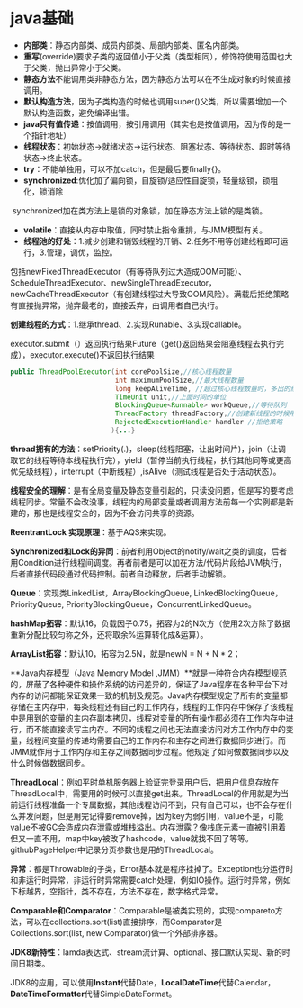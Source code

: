 # java基础

* **内部类**：静态内部类、成员内部类、局部内部类、匿名内部类。
* **重写**(override)要求子类的返回值小于父类（类型相同），修饰符使用范围也大于父类，抛出异常小于父类。
* **静态方法**不能调用类非静态方法，因为静态方法可以在不生成对象的时候直接调用。
* **默认构造方法**，因为子类构造的时候也调用super()父类，所以需要增加一个默认构造函数，避免编译出错。
* **java只有值传递**：按值调用，按引用调用（其实也是按值调用，因为传的是一个指针地址）
* **线程状态**：初始状态->就绪状态->运行状态、阻塞状态、等待状态、超时等待状态->终止状态。
* **try**：不能单独用，可以不加catch，但是最后要finally{}。
* **synchronized**:优化加了偏向锁，自旋锁/适应性自旋锁，轻量级锁，锁粗化，锁消除

​       synchronized加在类方法上是锁的对象锁，加在静态方法上锁的是类锁。

* **volatile**：直接从内存中取值，同时禁止指令重排，与JMM模型有关。
* **线程池的好处**：1.减少创建和销毁线程的开销、2.任务不用等创建线程即可运行，3.管理，调优，监控。

包括newFixedThreadExecutor（有等待队列过大造成OOM可能）、ScheduleThreadExecutor、newSingleThreadExecutor，newCacheThreadExecutor（有创建线程过大导致OOM风险）。满载后拒绝策略有直接抛异常，抛弃最老的，直接丢弃，由调用者自己执行。

**创建线程的方式**：1.继承thread、2.实现Runable、3.实现callable。

​        executor.submit（）返回执行结果Future（get()返回结果会阻塞线程去执行完成），executor.execute()不返回执行结果

```java
public ThreadPoolExecutor(int corePoolSize,//核心线程数量
                          int maximumPoolSize,//最大线程数量
                          long keepAliveTime, //超过核心线程数量时，多出的线程等待keepAliveTime                                                 时间后自行销毁 
                          TimeUnit unit,//上面时间的单位
                          BlockingQueue<Runnable> workQueue,//等待队列
                          ThreadFactory threadFactory,//创建新线程的时候用到
                          RejectedExecutionHandler handler //拒绝策略
                         ){...}
```

**thread拥有的方法**：setPriority(.)，sleep(线程阻塞，让出时间片)，join（让调取它的线程等待本线程执行完），yield（暂停当前执行线程，执行其他同等或更高优先级线程），interrupt（中断线程）,isAlive（测试线程是否处于活动状态）。

**线程安全的理解**：是有全局变量及静态变量引起的，只读没问题，但是写的要考虑线程同步。常量不会改没事，线程内的局部变量或者调用方法前每一个实例都是新建的，那也是线程安全的，因为不会访问共享的资源。

**ReentrantLock 实现原理**：基于AQS来实现。

**Synchronized和Lock的异同**：前者利用Object的notify/wait之类的调度，后者用Condition进行线程间调度。再者前者是可以加在方法/代码片段给JVM执行，后者直接代码段通过代码控制。前者自动释放，后者手动解锁。

**Queue**：实现类LinkedList，ArrayBlockingQueue, LinkedBlockingQueue，PriorityQueue, PriorityBlockingQueue，ConcurrentLinkedQueue。

**hashMap拓容**：默认16，负载因子0.75，拓容为2的N次方（使用2次方除了数据重新分配比较匀称之外，还将取余%运算转化成&运算）。

**ArrayList拓容**：默认10，拓容为2.5N，就是newN = N + N * 2；

**Java内存模型（Java Memory Model ,JMM）**就是一种符合内存模型规范的，屏蔽了各种硬件和操作系统的访问差异的，保证了Java程序在各种平台下对内存的访问都能保证效果一致的机制及规范。Java内存模型规定了所有的变量都存储在主内存中，每条线程还有自己的工作内存，线程的工作内存中保存了该线程中是用到的变量的主内存副本拷贝，线程对变量的所有操作都必须在工作内存中进行，而不能直接读写主内存。不同的线程之间也无法直接访问对方工作内存中的变量，线程间变量的传递均需要自己的工作内存和主存之间进行数据同步进行。而JMM就作用于工作内存和主存之间数据同步过程。他规定了如何做数据同步以及什么时候做数据同步。

**ThreadLocal**：例如平时单机服务器上验证完登录用户后，把用户信息存放在ThreadLocal中，需要用的时候可以直接get出来。ThreadLocal的作用就是为当前运行线程准备一个专属数据，其他线程访问不到，只有自己可以，也不会存在什么并发问题，但是用完记得要remove掉，因为key为弱引用，value不是，可能value不被GC会造成内存泄露或堆栈溢出。内存泄露？像栈底元素一直被引用着但又一直不用，map中key被改了hashcode，value就找不回了等等。githubPageHelper中记录分页参数也是用的ThreadLocal。

**异常**：都是Throwable的子类，Error基本就是程序挂掉了。Exception也分运行时和非运行时异常，非运行时异常需要catch处理，例如IO操作。运行时异常，例如下标越界，空指针，类不存在，方法不存在，数字格式异常。

**Comparable和Comparator**：Comparable是被类实现的，实现compareto方法，可以在collections.sort(list)直接排序，而Comparator是Collections.sort(list, new Comparator)做一个外部排序器。

**JDK8新特性**：lamda表达式、stream流计算、optional、接口默认实现、新的时间日期类。

JDK8的应用，可以使用**Instant**代替Date，**LocalDateTime**代替Calendar，**DateTimeFormatter**代替SimpleDateFormat。